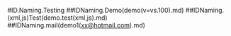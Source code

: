 #ID.Naming.Testing
##IDNaming.Demo(demo(v=vs.100).md)
##IDNaming.(xml,js)Test(demo.test(xml,js).md)
##IDNaming.mail(demo1(xx@hotmail.com).md)

